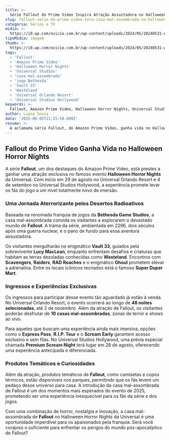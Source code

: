 ```yaml
---
title: >-
  Série Fallout do Prime Video Inspira Atração Assustadora no Halloween Horror Nights da Universal
slug: fallout-serie-do-prime-video-tera-casa-mal-assombrada-no-halloween-horror-nights-da-universal
categoria: Séries e TV
midia: >-
  https://i0.wp.com/ovicio.com.br/wp-content/uploads/2024/05/20240531-walton-goggins-na-adaptacao-de-fallout.webp
tipoMidia: imagem
thumb: >-
  https://i0.wp.com/ovicio.com.br/wp-content/uploads/2024/05/20240531-walton-goggins-na-adaptacao-de-fallout.webp
tags:
  - 'Fallout'
  - 'Amazon Prime Video'
  - 'Halloween Horror Nights'
  - 'Universal Studios'
  - 'casa mal-assombrada'
  - 'jogo Bethesda'
  - 'Vault 33'
  - 'Wasteland'
  - 'Universal Orlando Resort'
  - 'Universal Studios Hollywood'
keywords: >-
  Fallout, Amazon Prime Video, Halloween Horror Nights, Universal Studios, casa mal-assombrada, jogo Bethesda, Vault 33, Wasteland, Universal Orlando Resort, Universal Studios Hollywood
author: Luana Souza
data: '2025-06-05T21:15:50.000Z'
resumo: >-
  A aclamada série Fallout, do Amazon Prime Video, ganha vida no Halloween Horror Nights da Universal com uma casa mal-assombrada inédita. A experiência promete transportar os visitantes para o universo pós-apocalíptico do famoso jogo.
---
```


## Fallout do Prime Video Ganha Vida no Halloween Horror Nights

A série **Fallout**, um dos destaques do Amazon Prime Video, está prestes a ganhar uma atração exclusiva no famoso evento **Halloween Horror Nights** da Universal. Com início em 29 de agosto no Universal Orlando Resort e 4 de setembro no Universal Studios Hollywood, a experiência promete levar os fãs do jogo a um nível totalmente novo de imersão.

### Uma Jornada Aterrorizante pelos Desertos Radioativos

Baseada na renomada franquia de jogos da **Bethesda Game Studios**, a casa mal-assombrada convida os visitantes a explorarem o devastado mundo de **Fallout**. A trama da série, ambientada em 2296, dois séculos após uma guerra nuclear, é o pano de fundo para essa aventura assustadora.

Os visitantes mergulharão no enigmático **Vault 33**, guiados pela sobrevivente **Lucy MacLean**, enquanto enfrentam desafios e criaturas que habitam as terras desoladas conhecidas como **Wasteland**. Encontros com **Scavengers**, **Raiders**, **RAD Roaches** e o enigmático **Ghoul** prometem elevar a adrenalina. Entre os locais icônicos recriados está o famoso **Super Duper Mart**.

### Ingressos e Experiências Exclusivas

Os ingressos para participar desse evento tão aguardado já estão à venda. No Universal Orlando Resort, o evento ocorrerá ao longo de **48 noites selecionadas**, até 2 de novembro. Além da atração de Fallout, os visitantes poderão desfrutar de **10 casas mal-assombradas**, zonas de terror e shows ao vivo.

Para aqueles que buscam uma experiência ainda mais imersiva, opções como o **Express Pass**, **R.I.P. Tour** e o **Scream Early** garantem acesso exclusivo e sem filas. No Universal Studios Hollywood, uma prévia especial chamada **Premium Scream Night** terá lugar em 28 de agosto, oferecendo uma experiência antecipada e diferenciada.

### Produtos Temáticos e Curiosidades

Além da atração, produtos temáticos de **Fallout**, como camisetas e copos térmicos, estão disponíveis nos parques, permitindo que os fãs levem um pedaço desse universo para casa. A introdução da casa mal-assombrada de Fallout é um dos momentos mais esperados do evento de 2025, prometendo ser uma experiência inesquecível para os fãs da série e dos jogos.

Com uma combinação de horror, nostalgia e inovação, a casa mal-assombrada de **Fallout** no Halloween Horror Nights da Universal é uma oportunidade imperdível para os apaixonados pela franquia. Será você corajoso o suficiente para enfrentar os perigos do mundo pós-apocalíptico de Fallout?